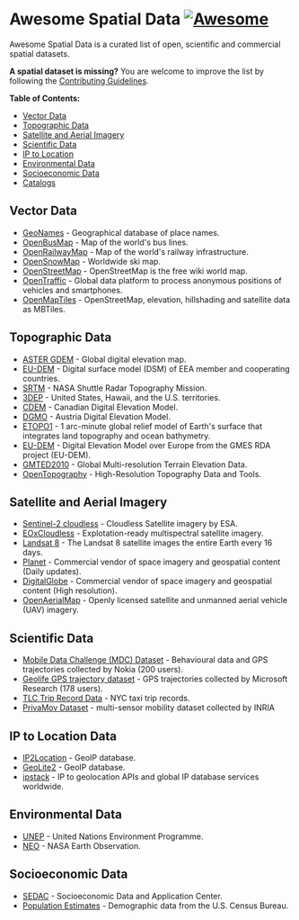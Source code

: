 
# Awesome Spatial Data [![Awesome](https://awesome.re/badge-flat.svg)](https://awesome.re)

Awesome Spatial Data is a curated list of open, scientific and commercial spatial datasets.

**A spatial dataset is missing?** You are welcome to improve the list by following the [Contributing Guidelines](https://github.com/bchapuis/awesome-spatial-data/blob/master/CONTRIBUTING.md).

**Table of Contents:**

- [Vector Data](#vector-data)
- [Topographic Data](#topographic-data)
- [Satellite and Aerial Imagery](#satellite-and-aerial-imagery)
- [Scientific Data](#scientific-data)
- [IP to Location](#ip-to-location-data)
- [Environmental Data](#environmental-data)
- [Socioeconomic Data](#socioeconomic-data)
- [Catalogs](#catalogs)

## Vector Data

- [GeoNames](https://www.geonames.org/) - Geographical database of place names.
- [OpenBusMap](http://www.openbusmap.org) -  Map of the world's bus lines.
- [OpenRailwayMap](https://www.openrailwaymap.org/) - Map of the world's railway infrastructure.
- [OpenSnowMap](http://www.opensnowmap.org/) - Worldwide ski map.
- [OpenStreetMap](https://www.openstreetmap.org/) - OpenStreetMap is the free wiki world map.
- [OpenTraffic](http://opentraffic.io/) - Global data platform to process anonymous positions of vehicles and smartphones.
- [OpenMapTiles](https://openmaptiles.com/downloads/planet/) - OpenStreetMap, elevation, hillshading and satellite data as MBTiles.

## Topographic Data

- [ASTER GDEM](https://asterweb.jpl.nasa.gov/gdem.asp) - Global digital elevation map.
- [EU-DEM](https://www.eea.europa.eu/data-and-maps/data/copernicus-land-monitoring-service-eu-dem) - Digital surface model (DSM) of EEA member and cooperating countries.
- [SRTM](https://earthdata.nasa.gov/nasa-shuttle-radar-topography-mission-srtm-version-3-0-global-1-arc-second-data-released-over-asia-and-australia) - NASA Shuttle Radar Topography Mission.
- [3DEP](https://www.usgs.gov/core-science-systems/ngp/3dep) - United States, Hawaii, and the U.S. territories.
- [CDEM](https://open.canada.ca/data/en/dataset/7f245e4d-76c2-4caa-951a-45d1d2051333) - Canadian Digital Elevation Model.
- [DGMO](https://www.data.gv.at/katalog/dataset/b5de6975-417b-4320-afdb-eb2a9e2a1dbf) - Austria Digital Elevation Model.
- [ETOPO1](https://www.ngdc.noaa.gov/mgg/global/) - 1 arc-minute global relief model of Earth's surface that integrates land topography and ocean bathymetry.
- [EU-DEM](https://www.eea.europa.eu/data-and-maps/data/eu-dem#tab-original-data) - Digital Elevation Model over Europe from the GMES RDA project (EU-DEM).
- [GMTED2010](https://topotools.cr.usgs.gov/gmted_viewer/) - Global Multi-resolution Terrain Elevation Data.
- [OpenTopography](http://opentopo.sdsc.edu/datasets) - High-Resolution Topography Data and Tools.

## Satellite and Aerial Imagery

- [Sentinel-2 cloudless](https://s2maps.eu/) - Cloudless Satellite imagery by ESA.
- [EOxCloudless](https://cloudless.eox.at/) - Explotation-ready multispectral satellite imagery.
- [Landsat 8](https://landsat.usgs.gov/landsat-8) - The Landsat 8 satellite images the entire Earth every 16 days.
- [Planet](https://www.planet.com/products/planet-imagery/) - Commercial vendor of space imagery and geospatial content (Daily updates).
- [DigitalGlobe](https://www.digitalglobe.com/) - Commercial vendor of space imagery and geospatial content (High resolution).
- [OpenAerialMap](https://openaerialmap.org/) - Openly licensed satellite and unmanned aerial vehicle (UAV) imagery.

## Scientific Data

- [Mobile Data Challenge (MDC) Dataset](https://www.idiap.ch/dataset/mdc) - Behavioural data and GPS trajectories collected by Nokia (200 users).
- [Geolife GPS trajectory dataset](https://www.microsoft.com/en-us/research/publication/geolife-gps-trajectory-dataset-user-guide/) - GPS trajectories collected by Microsoft Research (178 users).
- [TLC Trip Record Data](http://www.nyc.gov/html/tlc/html/about/trip_record_data.shtml) - NYC taxi trip records.
- [PrivaMov Dataset](https://projet.liris.cnrs.fr/privamov/project/dataset) - multi-sensor mobility dataset collected by INRIA 

## IP to Location Data

- [IP2Location](https://lite.ip2location.com/) - GeoIP database.
- [GeoLite2](https://www.maxmind.com/en/open-source-data-and-api-for-ip-geolocation) - GeoIP database.
- [ipstack](https://ipstack.com/) - IP to geolocation APIs and global IP database services worldwide.

## Environmental Data

- [UNEP](http://geodata.grid.unep.ch/) - United Nations Environment Programme.
- [NEO](https://neo.sci.gsfc.nasa.gov/) - NASA Earth Observation.

## Socioeconomic Data

- [SEDAC](http://sedac.ciesin.columbia.edu/) - Socioeconomic Data and Application Center.
- [Population Estimates](https://spatialdata.dhsprogram.com/population-estimates/) - Demographic data from the U.S. Census Bureau.

